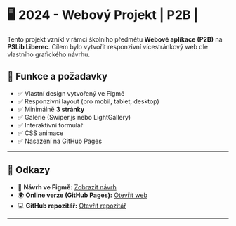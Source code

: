 
# 🖥️ 2024 - Webový Projekt | P2B | 

Tento projekt vznikl v rámci školního předmětu **Webové aplikace (P2B)** na **PSLib Liberec**. Cílem bylo vytvořit responzivní vícestránkový web dle vlastního grafického návrhu.

## 🧩 Funkce a požadavky

- ✅ Vlastní design vytvořený ve Figmě
- ✅ Responzivní layout (pro mobil, tablet, desktop)
- ✅ Minimálně **3 stránky**
- ✅ Galerie (Swiper.js nebo LightGallery)
- ✅ Interaktivní formulář
- ✅ CSS animace
- ✅ Nasazení na GitHub Pages

---

## 🔗 Odkazy

- 🎨 **Návrh ve Figmě:** [Zobrazit návrh](https://www.figma.com/design/NBXFSdoMJ8pa0SyeEOAgFT/%C5%BDaludTom%C3%A1%C5%A1?t=N9lTaNAr4zY6dUP1-1)
- 🌍 **Online verze (GitHub Pages):** [Otevřít web](https://pslib-cz.github.io/2024-p2b-web-projekt-tomasecek)  
- 💻 **GitHub repozitář:** [Otevřít repozitář](https://github.com/pslib-cz/2024-p2b-web-projekt-tomasecek)

---
